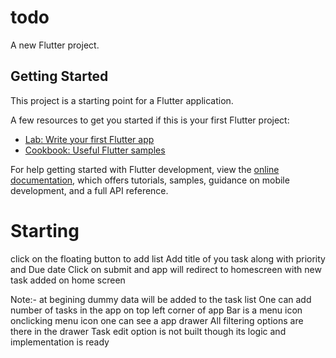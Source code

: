# todo

A new Flutter project.

## Getting Started

This project is a starting point for a Flutter application.

A few resources to get you started if this is your first Flutter project:

- [Lab: Write your first Flutter app](https://docs.flutter.dev/get-started/codelab)
- [Cookbook: Useful Flutter samples](https://docs.flutter.dev/cookbook)

For help getting started with Flutter development, view the
[online documentation](https://docs.flutter.dev/), which offers tutorials,
samples, guidance on mobile development, and a full API reference.

# Starting

click on the floating button to add list
Add title of you task along with priority and Due date
Click on submit and app will redirect to homescreen with new task added on home screen

Note:- at begining dummy data will be added to the task list
One can add number of tasks in the app
on top left corner of app Bar is a menu icon
onclicking menu icon one can see a app drawer
All filtering options are there in the drawer
Task edit option is not built though its logic and implementation is ready


